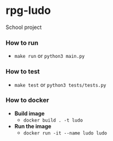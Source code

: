 # rpg-ludo
School project

### How to run
- `make run` or `python3 main.py`

### How to test
- `make test` or `python3 tests/tests.py`

### How to docker
- **Build image**
  - `docker build . -t ludo`
- **Run the image**
  - `docker run -it --name ludo ludo`
